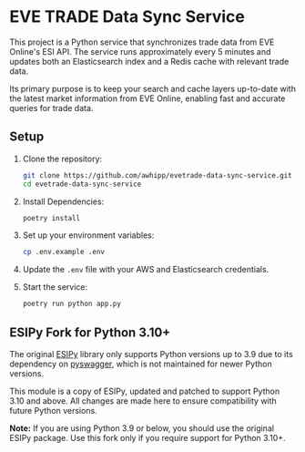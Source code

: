 # EVE TRADE Data Sync Service

This project is a Python service that synchronizes trade data from EVE Online's ESI API. The service runs approximately every 5 minutes and updates both an Elasticsearch index and a Redis cache with relevant trade data.

Its primary purpose is to keep your search and cache layers up-to-date with the latest market information from EVE Online, enabling fast and accurate queries for trade data.

## Setup

1. Clone the repository:
   ```bash
   git clone https://github.com/awhipp/evetrade-data-sync-service.git
   cd evetrade-data-sync-service
   ```

2. Install Dependencies:
   ```bash
   poetry install
   ```

3. Set up your environment variables:
   ```bash
   cp .env.example .env
   ```

4. Update the `.env` file with your AWS and Elasticsearch credentials.

5. Start the service:
   ```bash
   poetry run python app.py
   ```

## ESIPy Fork for Python 3.10+

The original [ESIPy](https://github.com/ESIpy/ESIpy) library only supports Python versions up to 3.9 due to its dependency on [pyswagger](https://github.com/mission-liao/pyswagger), which is not maintained for newer Python versions.

This module is a copy of ESIPy, updated and patched to support Python 3.10 and above. All changes are made here to ensure compatibility with future Python versions.

**Note:** If you are using Python 3.9 or below, you should use the original ESIPy package. Use this fork only if you require support for Python 3.10+.